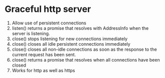 # Graceful http server

1. Allow use of persistent connections
2. listen() returns a promise that resolves with AddressInfo when the server is listening.
3. close() stops listening for new connections immediately
4. close() closes all idle persistent connections immediately
5. close() closes all non-idle connections as soon as the response to the
   current request has been sent.
6. close() returns a promise that resolves when all connections have been closed
7. Works for http as well as https
